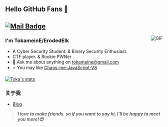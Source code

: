 ## Hello GitHub Fans 👋
[![Mail Badge](https://img.shields.io/badge/-tokameine@gmail.com-c14438?style=flat&logo=Gmail&logoColor=white&link=mailto:tokameine@gmail.com)](mailto:tokameine@gmail.com)
---
<img align="right" alt="GIF" src="https://avatars.githubusercontent.com/u/71275387?v=4" />

### I'm TokameinE/ErodedElk

- A Cyber Security Student. & Binary Security Enthusiast.
- CTF player. & Rookie PWNer .
- 💬 Ask me about anything on [tokameine@gmail.com](mailto:tokameine@gmail.com)
- ⭐ You may like [Chaos-me-JavaScript-V8](https://github.com/ErodedElk/Chaos-me-JavaScript-V8)

[![Toka's stats](https://github-readme-stats.vercel.app/api?username=ErodedElk)](https://github.com/anuraghazra/github-readme-stats)

### 关于我
- [Blog](https://erodedelk.github.io/about)

> ***I love to make friends. so if you want to say hi, I'll be happy to meet you more!😊***
